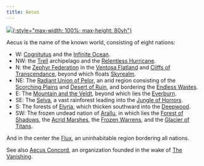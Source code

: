```yaml
---
title: Aecus
---
```


[![](../assets/images/aecus-map.jpg){:style="max-width: 100%; max-height: 80vh"}](../assets/images/aecus-map.jpg)

Aecus is the name of the known world, consisting of eight nations:

* W: [Cognitutus](cognitutus) and the [Infinite Ocean](infinite-ocean).
* NW: the [Trell](trell) archipelago and the [Relentless Hurricane](relentless-hurricane).
* N: the [Zephyr Federation](zephyr) in the [Ventosa Flatland](ventosa-flatland) and [Cliffs of Transcendance](cliffs-of-transcendance), beyond which floats [Skyrealm](skyrealm).
* NE: The [Radiant Union of Pelor](rup), an arid region consisting of the [Scorching Plains](scorching-plains) and [Desert of Ruin](desert-of-ruin), and bordering the [Endless Wastes](endless-wastes).
* E: The [Mountain and the Veldt](mountain), beyond which lies the [Everburn](everburn).
* SE: The [Selva](selva), a vast rainforest leading into the [Jungle of Horrors](jungle-of-horrors).
* S: The forests of [Elyria](elyria), which thicken southward into the [Deepwood](deepwood).
* SW: The frozen undead nation of [Arallu](arallu), in which lies the [Forest of Shadows](forest-of-shadows), the [Acrid Marshes](acrid-marshes), the [Frozen Warrens](frozen-warrens), and the [Glacier of Titans](glacier-of-titans).

And in the center the [Flux](flux), an uninhabitable region bordering all nations.

See also [Aecus Concord](../orgs/ac), an organization founded in the wake of [The Vanishing](../events/the-vanishing).
